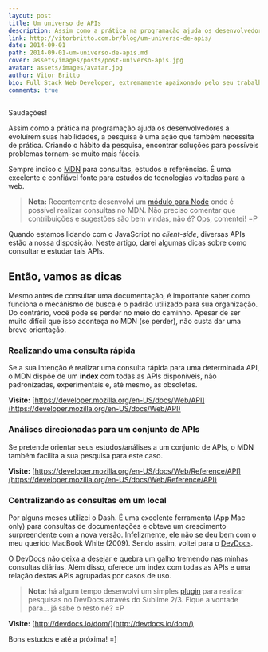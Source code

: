 ```yaml
---
layout: post
title: Um universo de APIs
description: Assim como a prática na programação ajuda os desenvolvedores a evoluírem suas habilidades, a pesquisa é uma ação que também necessita de prática. Criando o hábito da pesquisa, encontrar soluções para possíveis problemas tornam-se muito mais fáceis. Quando estamos lidando com o JavaScript no client-side, diversas APIs estão a nossa disposição. Neste artigo, darei algumas dicas sobre como consultar e estudar tais APIs.
link: http://vitorbritto.com.br/blog/um-universo-de-apis/
date: 2014-09-01
path: 2014-09-01-um-universo-de-apis.md
cover: assets/images/posts/post-universo-apis.jpg
avatar: assets/images/avatar.jpg
author: Vitor Britto
bio: Full Stack Web Developer, extremamente apaixonado pelo seu trabalho (e Unix). Descobriu o mundo dos códigos há quase duas decádas e mantém a mesma paixão desde o primeiro dia dessa descoberta. Trabalha como freelancer full time há quase 4 anos desenvolvendo projetos voltados para a web. Também direciona boa parte do seu tempo para pesquisas, desenvolvimento de projetos open-source e escrever os artigos aqui publicados.
comments: true
---
```


Saudações!

Assim como a prática na programação ajuda os desenvolvedores a evoluírem suas habilidades, a pesquisa é uma ação que também necessita de prática. Criando o hábito da pesquisa, encontrar soluções para possíveis problemas tornam-se muito mais fáceis.

Sempre indico o [MDN](https://developer.mozilla.org/en-US/) para consultas, estudos e referências. É uma excelente e confiável fonte para estudos de tecnologias voltadas para a web.

> **Nota:** Recentemente desenvolvi um [módulo para Node](https://github.com/vitorbritto/gomdn) onde é possível realizar consultas no MDN. Não preciso comentar que contribuições e sugestões são bem vindas, não é? Ops, comentei! =P

Quando estamos lidando com o JavaScript no _client-side_, diversas APIs estão a nossa disposição. Neste artigo, darei algumas dicas sobre como consultar e estudar tais APIs.

## Então, vamos as dicas

Mesmo antes de consultar uma documentação, é importante saber como funciona o mecânismo de busca e o padrão utilizado para sua organização. Do contrário, você pode se perder no meio do caminho. Apesar de ser muito difícil que isso aconteça no MDN (se perder), não custa dar uma breve orientação.

### Realizando uma consulta rápida

Se a sua intenção é realizar uma consulta rápida para uma determinada API, o MDN dispõe de um **index** com todas as APIs disponíveis, não padronizadas, experimentais e, até mesmo, as obsoletas.

**Visite:** [https://developer.mozilla.org/en-US/docs/Web/API](https://developer.mozilla.org/en-US/docs/Web/API)

### Análises direcionadas para um conjunto de APIs

Se pretende orientar seus estudos/análises a um conjunto de APIs, o MDN também facilita a sua pesquisa para este caso.

**Visite:** [https://developer.mozilla.org/en-US/docs/Web/Reference/API](https://developer.mozilla.org/en-US/docs/Web/Reference/API)

### Centralizando as consultas em um local

Por alguns meses utilizei o Dash. É uma excelente ferramenta (App Mac only) para consultas de documentações e obteve um crescimento surpreendente com a nova versão. Infelizmente, ele não se deu bem com o meu querido MacBook White (2009). Sendo assim, voltei para o [DevDocs](http://devdocs.io).

O DevDocs não deixa a desejar e quebra um galho tremendo nas minhas consultas diárias. Além disso, oferece um index com todas as APIs e uma relação destas APIs agrupadas por casos de uso.

> **Nota:** há algum tempo desenvolvi um simples [plugin](https://github.com/vitorbritto/sublime-devdocs) para realizar pesquisas no DevDocs através do Sublime 2/3. Fique a vontade para… já sabe o resto né? =P

**Visite:** [http://devdocs.io/dom/](http://devdocs.io/dom/)

Bons estudos e até a próxima! =]
